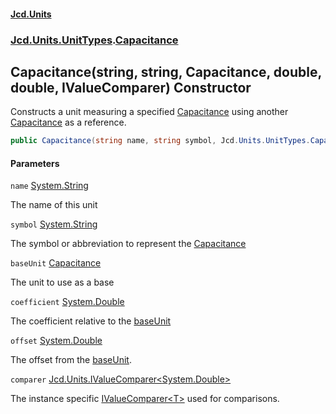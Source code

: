 #### [Jcd.Units](index.md 'index')

### [Jcd.Units.UnitTypes](Jcd.Units.UnitTypes.md 'Jcd.Units.UnitTypes').[Capacitance](Capacitance.md 'Jcd.Units.UnitTypes.Capacitance')

## Capacitance(string, string, Capacitance, double, double, IValueComparer<double>) Constructor

Constructs a unit measuring a specified [Capacitance](Capacitance.md 'Jcd.Units.UnitTypes.Capacitance') using another [Capacitance](Capacitance.md 'Jcd.Units.UnitTypes.Capacitance') as a reference.

```csharp
public Capacitance(string name, string symbol, Jcd.Units.UnitTypes.Capacitance? baseUnit=null, double coefficient=1.0, double offset=0.0, Jcd.Units.IValueComparer<double>? comparer=null);
```

#### Parameters

<a name='Jcd.Units.UnitTypes.Capacitance.Capacitance(string,string,Jcd.Units.UnitTypes.Capacitance,double,double,Jcd.Units.IValueComparer_double_).name'></a>

`name` [System.String](https://docs.microsoft.com/en-us/dotnet/api/System.String 'System.String')

The name of this unit

<a name='Jcd.Units.UnitTypes.Capacitance.Capacitance(string,string,Jcd.Units.UnitTypes.Capacitance,double,double,Jcd.Units.IValueComparer_double_).symbol'></a>

`symbol` [System.String](https://docs.microsoft.com/en-us/dotnet/api/System.String 'System.String')

The symbol or abbreviation to represent the [Capacitance](Capacitance.md 'Jcd.Units.UnitTypes.Capacitance')

<a name='Jcd.Units.UnitTypes.Capacitance.Capacitance(string,string,Jcd.Units.UnitTypes.Capacitance,double,double,Jcd.Units.IValueComparer_double_).baseUnit'></a>

`baseUnit` [Capacitance](Capacitance.md 'Jcd.Units.UnitTypes.Capacitance')

The unit to use as a base

<a name='Jcd.Units.UnitTypes.Capacitance.Capacitance(string,string,Jcd.Units.UnitTypes.Capacitance,double,double,Jcd.Units.IValueComparer_double_).coefficient'></a>

`coefficient` [System.Double](https://docs.microsoft.com/en-us/dotnet/api/System.Double 'System.Double')

The coefficient relative to the [baseUnit](Capacitance..ctor.BkW+EXiKfJDggxPmX6f/HA.md#Jcd.Units.UnitTypes.Capacitance.Capacitance(string,string,Jcd.Units.UnitTypes.Capacitance,double,double,Jcd.Units.IValueComparer_double_).baseUnit 'Jcd.Units.UnitTypes.Capacitance.Capacitance(string, string, Jcd.Units.UnitTypes.Capacitance, double, double, Jcd.Units.IValueComparer<double>).baseUnit')

<a name='Jcd.Units.UnitTypes.Capacitance.Capacitance(string,string,Jcd.Units.UnitTypes.Capacitance,double,double,Jcd.Units.IValueComparer_double_).offset'></a>

`offset` [System.Double](https://docs.microsoft.com/en-us/dotnet/api/System.Double 'System.Double')

The offset from the [baseUnit](Capacitance..ctor.BkW+EXiKfJDggxPmX6f/HA.md#Jcd.Units.UnitTypes.Capacitance.Capacitance(string,string,Jcd.Units.UnitTypes.Capacitance,double,double,Jcd.Units.IValueComparer_double_).baseUnit 'Jcd.Units.UnitTypes.Capacitance.Capacitance(string, string, Jcd.Units.UnitTypes.Capacitance, double, double, Jcd.Units.IValueComparer<double>).baseUnit').

<a name='Jcd.Units.UnitTypes.Capacitance.Capacitance(string,string,Jcd.Units.UnitTypes.Capacitance,double,double,Jcd.Units.IValueComparer_double_).comparer'></a>

`comparer` [Jcd.Units.IValueComparer&lt;](IValueComparer_T_.md 'Jcd.Units.IValueComparer<T>')[System.Double](https://docs.microsoft.com/en-us/dotnet/api/System.Double 'System.Double')[&gt;](IValueComparer_T_.md 'Jcd.Units.IValueComparer<T>')

The instance specific [IValueComparer&lt;T&gt;](IValueComparer_T_.md 'Jcd.Units.IValueComparer<T>') used for comparisons.